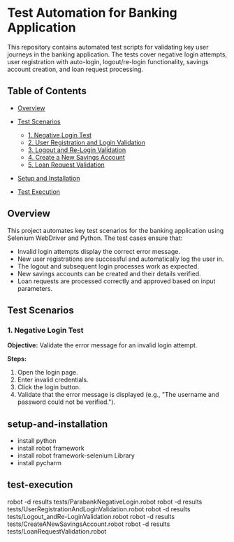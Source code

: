 # Test Automation for Banking Application

This repository contains automated test scripts for validating key user journeys in the banking application. The tests cover negative login attempts, user registration with auto-login, logout/re-login functionality, savings account creation, and loan request processing.

## Table of Contents

- [Overview](#overview)
- [Test Scenarios](#test-scenarios)
  - [1. Negative Login Test](#1-negative-login-test)
  - [2. User Registration and Login Validation](#2-user-registration-and-login-validation)
  - [3. Logout and Re-Login Validation](#3-logout-and-re-login-validation)
  - [4. Create a New Savings Account](#4-create-a-new-savings-account)
  - [5. Loan Request Validation](#5-loan-request-validation)

- [Setup and Installation](#setup-and-installation)
- [Test Execution](#test-execution)


## Overview

This project automates key test scenarios for the banking application using Selenium WebDriver and Python. The test cases ensure that:

- Invalid login attempts display the correct error message.
- New user registrations are successful and automatically log the user in.
- The logout and subsequent login processes work as expected.
- New savings accounts can be created and their details verified.
- Loan requests are processed correctly and approved based on input parameters.

## Test Scenarios

### 1. Negative Login Test

**Objective:** Validate the error message for an invalid login attempt.

**Steps:**
1. Open the login page.
2. Enter invalid credentials.
3. Click the login button.
4. Validate that the error message is displayed (e.g., "The username and password could not be verified.").
## setup-and-installation
- install python
- install robot framework
- install robot framework-selenium Library
- install pycharm 
## test-execution
robot -d results tests/ParabankNegativeLogin.robot
robot -d results tests/UserRegistrationAndLoginValidation.robot
robot -d results tests/Logout_andRe-LoginValidation.robot
robot -d results tests/CreateANewSavingsAccount.robot
robot -d results tests/LoanRequestValidation.robot

